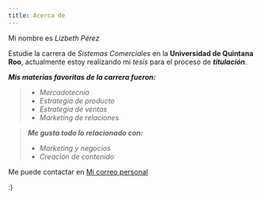 ```yaml
---
title: Acerca de
---
```


Mi nombre es *Lizbeth Pérez*

Estudie la carrera de _Sistemas Comerciales_ en la **Universidad de Quintana Roo**, actualmente estoy realizando mi _tesis_ para el proceso de ***titulación***. 

 ___Mis materias favoritas de la carrera fueron:___ 
> * _Mercadotecnia_
> * _Estrategia de producto_ 
> * _Estrategia de ventas_ 
> * _Marketing de relaciones_ 

> ***Me gusta todo lo relacionado con:***
> * _Marketing y negocios_
> * _Creación de contenido_ 

Me puede contactar en [Mi correo personal](lizbethperezr@outlook.com "Envíar correo")

   :)

